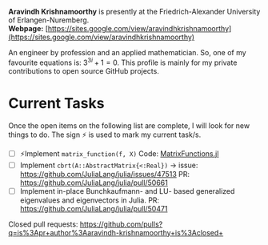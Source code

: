 **Aravindh Krishnamoorthy** is presently at the Friedrich-Alexander University of Erlangen-Nuremberg.\
**Webpage:** [https://sites.google.com/view/aravindhkrishnamoorthy](https://sites.google.com/view/aravindhkrishnamoorthy)

An engineer by profession and an applied mathematician. So, one of my favourite equations is: $3^{3i} + 1 = 0.$ This profile is mainly for my private contributions to open source GitHub projects.

# Current Tasks
Once the open items on the following list are complete, I will look for new things to do. The sign ⚡ is used to mark my current task/s.

- [ ] ⚡Implement `matrix_function(f, X)` Code: [MatrixFunctions.jl](https://github.com/aravindh-krishnamoorthy/MatrixFunctions.jl/tree/main)
- [ ] Implement `cbrt(A::AbstractMatrix{<:Real})` $\rightarrow$ issue: https://github.com/JuliaLang/julia/issues/47513 PR: https://github.com/JuliaLang/julia/pull/50661
- [ ] Implement in-place Bunchkaufmann- and LU- based generalized eigenvalues and eigenvectors in Julia. PR: https://github.com/JuliaLang/julia/pull/50471

Closed pull requests: https://github.com/pulls?q=is%3Apr+author%3Aaravindh-krishnamoorthy+is%3Aclosed+
